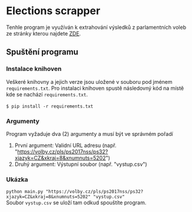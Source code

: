 # Elections scrapper
Tenhle program je využíván k extrahování výsledků z parlamentních voleb ze stránky kterou najdete [ZDE](https://volby.cz/).
## Spuštění programu
### Instalace knihoven
Veškeré knihovny a jejich verze jsou uložené v souboru pod jménem ```requirements.txt```. Pro instalaci knihoven spustě následovný kód na místě kde se nachází ```requirements.txt```. <br />
<br />
```$ pip install -r requirements.txt```
### Argumenty
Program vyžaduje dva (2) argumenty a musí být ve správném pořadí <br />
1. První argument: Validní URL adresu (např. "https://volby.cz/pls/ps2017nss/ps32?xjazyk=CZ&xkraj=8&xnumnuts=5202")
2. Druhý argument: Výstupní soubor (např. "vystup.csv")
### Ukázka
```python main.py "https://volby.cz/pls/ps2017nss/ps32?xjazyk=CZ&xkraj=8&xnumnuts=5202" "vystup.csv"``` <br />
Soubor ```vystup.csv``` se uloží tam odkud spouštíte program.




